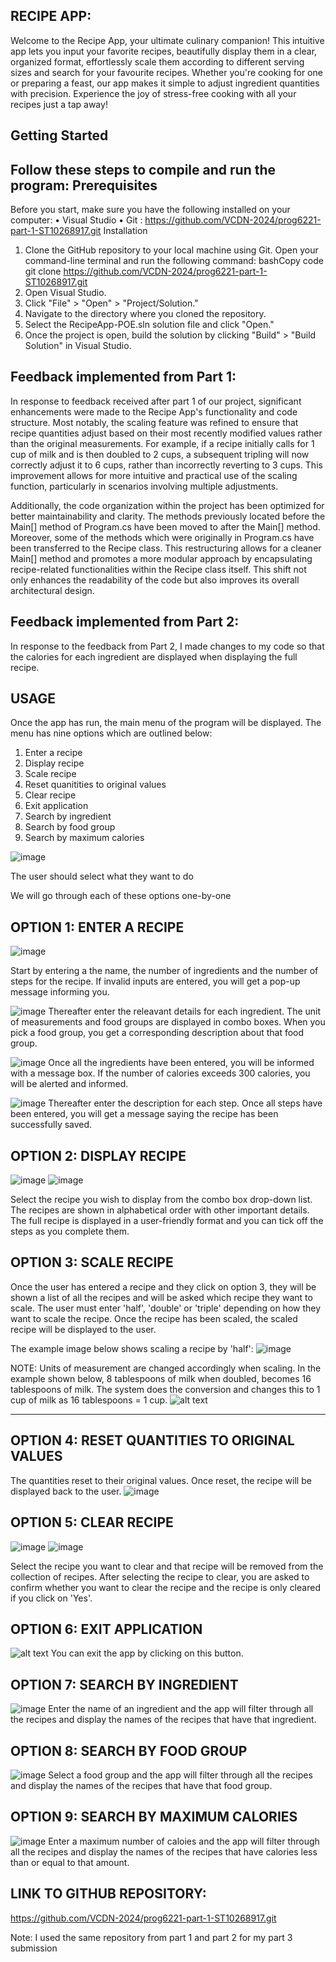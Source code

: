 RECIPE APP: 
-------------------------------------------------
Welcome to the Recipe App, your ultimate culinary companion! This intuitive app lets you input your favorite recipes, beautifully display them in a clear, organized format, effortlessly scale them according to different serving sizes and search for your favourite recipes. Whether you're cooking for one or preparing a feast, our app makes it simple to adjust ingredient quantities with precision. Experience the joy of stress-free cooking with all your recipes just a tap away!

Getting Started
----------------------------------------------------------
Follow these steps to compile and run the program:
Prerequisites
--------------------------------------------------------
Before you start, make sure you have the following installed on your computer:
•	Visual Studio
•	Git : https://github.com/VCDN-2024/prog6221-part-1-ST10268917.git 
Installation
1.	Clone the GitHub repository to your local machine using Git. Open your command-line terminal and run the following command:
bashCopy code
git clone https://github.com/VCDN-2024/prog6221-part-1-ST10268917.git
2.	Open Visual Studio.
3.	Click "File" > "Open" > "Project/Solution."
4.	Navigate to the directory where you cloned the repository.
5.	Select the RecipeApp-POE.sln solution file and click "Open."
6.	Once the project is open, build the solution by clicking "Build" > "Build Solution" in Visual Studio.

Feedback implemented from Part 1:
--------------------------------------
In response to feedback received after part 1 of our project, significant enhancements were made to the Recipe App's functionality and code structure. Most notably, the scaling feature was refined to ensure that recipe quantities adjust based on their most recently modified values rather than the original measurements. For example, if a recipe initially calls for 1 cup of milk and is then doubled to 2 cups, a subsequent tripling will now correctly adjust it to 6 cups, rather than incorrectly reverting to 3 cups. This improvement allows for more intuitive and practical use of the scaling function, particularly in scenarios involving multiple adjustments.

Additionally, the code organization within the project has been optimized for better maintainability and clarity. The methods previously located before the Main[] method of Program.cs have been moved to after the Main[] method. Moreover, some of the methods which were originally in Program.cs  have been transferred to the Recipe class. This restructuring allows for a cleaner Main[] method and promotes a more modular approach by encapsulating recipe-related functionalities within the Recipe class itself. This shift not only enhances the readability of the code but also improves its overall architectural design.

Feedback implemented from Part 2:
-------------------------------------------
In response to the feedback from Part 2, I made changes to my code so that the calories for each ingredient are  displayed when displaying the full recipe. 

USAGE 
-------------------
Once the app has run, the main menu of the program will be displayed. The menu has nine options which are outlined below:
1. Enter a recipe
2. Display recipe
3. Scale recipe
4. Reset quanitities to original values
5. Clear recipe
6. Exit application
7. Search by ingredient
8. Search by food group
9. Search by maximum calories

![image](https://github.com/ST10268917/RecipeAppPOE/assets/128280096/157b6b5b-0ad3-4b4b-9760-1dbb48a135fb)

The user should select what they want to do

We will go through each of these options one-by-one


OPTION 1: ENTER A RECIPE
-------------------------------------------------

![image](https://github.com/ST10268917/RecipeAppPOE/assets/128280096/ac56c424-111a-4b60-beec-9c044eae44d3)

Start by entering a the name, the number of ingredients and the number of steps for the recipe. If invalid inputs are entered, you will get a pop-up message informing you.

![image](https://github.com/ST10268917/RecipeAppPOE/assets/128280096/3d620726-5cc0-4891-8d6f-351651a078c6)
Thereafter enter the releavant details for each ingredient. The unit of measurements and food groups are displayed in combo boxes. When you pick a food group, 
you get a corresponding description about that food group. 

![image](https://github.com/ST10268917/RecipeAppPOE/assets/128280096/5a69cb98-70c9-48d0-8c4e-16fc06d10b69)
Once all the ingredients have been entered, you will be informed with a message box. If the number of calories exceeds 300 calories, you will be alerted and informed.

![image](https://github.com/ST10268917/RecipeAppPOE/assets/128280096/84f96d6d-dfa6-4110-bb95-6b35b489d309)
Thereafter enter the description for each step. Once all steps have been entered, you will get a message saying the recipe has been successfully saved.


OPTION 2: DISPLAY RECIPE
-------------------------------------------------
![image](https://github.com/ST10268917/RecipeAppPOE/assets/128280096/136149fa-b4da-49a0-afc3-ca2cbb38ee1e)
![image](https://github.com/ST10268917/RecipeAppPOE/assets/128280096/4c929b59-608c-45a7-bbf1-f10250d51367)

Select the recipe you wish to display from the combo box drop-down list. The recipes are shown in alphabetical order with other important details. The full recipe is displayed in a user-friendly format 
and you can tick off the steps as you complete them.

OPTION 3: SCALE RECIPE
-------------------------------------------------
Once the user has entered a recipe and they click on option 3, they will be shown a list of all the recipes and will be asked which recipe they want to scale.  The user must enter 'half', 'double' or 'triple' depending on how they want to scale the recipe. Once the recipe has been scaled, the scaled recipe will be displayed to the user.

The example image below shows scaling a recipe by 'half':
![image](https://github.com/VCDN-2024/prog6221-part-1-ST10268917/assets/128280096/bdf0577a-c222-482e-874e-4381c07f19fb)


NOTE: Units of measurement are changed accordingly when scaling. In the example shown below, 8 tablespoons of milk when doubled, becomes 16 tablespoons of milk. The system does the conversion and changes this to 1 cup of milk as 16 tablespoons = 1 cup. 
![alt text](image-9.png)

-------------------------------------------------
OPTION 4: RESET QUANTITIES TO ORIGINAL VALUES
-------------------------------------------------
The quantities reset to their original values. Once reset, the recipe will be displayed back to the user.
![image](https://github.com/VCDN-2024/prog6221-part-1-ST10268917/assets/128280096/f995b13e-2af8-401e-948d-35921476b5b1)



OPTION 5: CLEAR RECIPE
-------------------------------------------------
![image](https://github.com/ST10268917/RecipeAppPOE/assets/128280096/caa8887f-753a-4bfb-a47a-34ca6dfc43d5)
![image](https://github.com/ST10268917/RecipeAppPOE/assets/128280096/d8f7a900-a70b-47af-9054-82f5ba055d9d)

Select the recipe you want to clear and that recipe will be removed from the collection of recipes. After selecting the recipe to clear, you are asked to confirm whether
you want to clear the recipe and the recipe is only cleared if you click on 'Yes'.

OPTION 6: EXIT APPLICATION
-------------------------------------------------
![alt text](image-5.png)
You can exit the app by clicking on this button.

OPTION 7: SEARCH BY INGREDIENT
-------------------------------------------------
![image](https://github.com/ST10268917/RecipeAppPOE/assets/128280096/71f60310-f078-46ce-9e16-36d4ce9d95c9)
Enter the name of an ingredient and the app will filter through all the recipes and display the names of the recipes that have that ingredient.

OPTION 8: SEARCH BY FOOD GROUP
-------------------------------------------------
![image](https://github.com/ST10268917/RecipeAppPOE/assets/128280096/e8a2235b-8534-4fee-8017-ebd20f268378)
Select a food group and the app will filter through all the recipes and display the names of the recipes that have that food group.

OPTION 9: SEARCH BY MAXIMUM CALORIES
-------------------------------------------------
![image](https://github.com/ST10268917/RecipeAppPOE/assets/128280096/a66f72fc-06c6-4cdb-b3cf-c4cb2f159a65)
Enter a maximum number of caloies and the app will filter through all the recipes and display the names of the recipes that have calories less than or equal to that amount.

LINK TO GITHUB REPOSITORY:
-------------------------------------------------
https://github.com/VCDN-2024/prog6221-part-1-ST10268917.git

Note: I used the same repository from part 1 and part 2 for my part 3 submission



